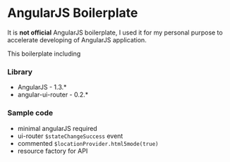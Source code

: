 # AngularJS Boilerplate

It is **not official** AngularJS boilerplate, I used it for my personal purpose to accelerate developing of AngularJS application. 

This boilerplate including

### Library
* AngularJS - 1.3.*
* angular-ui-router - 0.2.*

### Sample code
* minimal angularJS required 
* ui-router `$stateChangeSuccess` event
* commented `$locationProvider.html5mode(true)`
* resource factory for API
